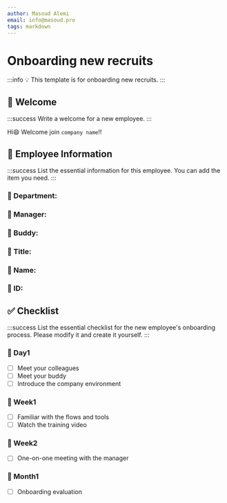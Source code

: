 ```yaml
---
author: Masoud Alemi
email: info@masoud.pro
tags: markdown
---
```

# Onboarding new recruits

:::info
:bulb: This template is for onboarding new recruits. 
:::

## 🎉 Welcome

:::success
Write a welcome for a new employee.
:::

Hi:smile: Welcome join `company name`!!

## :book: Employee Information

:::success
List the essential information for this employee. You can add the item you need.
:::

### :small_blue_diamond: Department:
### :small_blue_diamond: Manager:
### :small_blue_diamond: Buddy:
### :small_blue_diamond: Title:
### :small_blue_diamond: Name:
### :small_blue_diamond: ID:

## :white_check_mark: Checklist

:::success
List the essential checklist for the new employee's onboarding process. Please modify it and create it yourself.
:::

### :small_orange_diamond: Day1 

- [ ] Meet your colleagues
- [ ] Meet your buddy
- [ ] Introduce the company environment

### :small_orange_diamond: Week1

- [ ] Familiar with the flows and tools 
- [ ] Watch the training video

### :small_orange_diamond: Week2

- [ ] One-on-one meeting with the manager

### :small_orange_diamond: Month1

-  [ ] Onboarding evaluation
